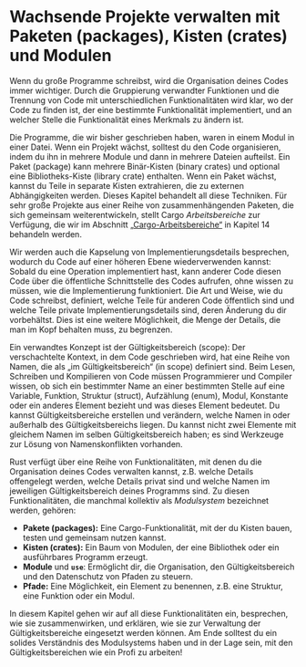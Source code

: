 # Wachsende Projekte verwalten mit Paketen (packages), Kisten (crates) und Modulen

Wenn du große Programme schreibst, wird die Organisation deines Codes immer
wichtiger. Durch die Gruppierung verwandter Funktionen und die Trennung von
Code mit unterschiedlichen Funktionalitäten wird klar, wo der Code zu finden
ist, der eine bestimmte Funktionalität implementiert, und an welcher Stelle
die Funktionalität eines Merkmals zu ändern ist.

Die Programme, die wir bisher geschrieben haben, waren in einem Modul in einer
Datei. Wenn ein Projekt wächst, solltest du den Code organisieren, indem du ihn
in mehrere Module und dann in mehrere Dateien aufteilst. Ein Paket (package)
kann mehrere Binär-Kisten (binary crates) und optional eine Bibliotheks-Kiste
(library crate) enthalten. Wenn ein Paket wächst, kannst du Teile in separate
Kisten extrahieren, die zu externen Abhängigkeiten werden. Dieses Kapitel
behandelt all diese Techniken. Für sehr große Projekte aus einer Reihe von
zusammenhängenden Paketen, die sich gemeinsam weiterentwickeln, stellt Cargo
*Arbeitsbereiche* zur Verfügung, die wir im Abschnitt
[„Cargo-Arbeitsbereiche“][workspaces] in Kapitel 14 behandeln werden.

Wir werden auch die Kapselung von Implementierungsdetails besprechen, wodurch
du Code auf einer höheren Ebene wiederverwenden kannst: Sobald du eine
Operation implementiert hast, kann anderer Code diesen Code über die
öffentliche Schnittstelle des Codes aufrufen, ohne wissen zu müssen, wie die
Implementierung funktioniert. Die Art und Weise, wie du Code schreibst,
definiert, welche Teile für anderen Code öffentlich sind und welche Teile
private Implementierungsdetails sind, deren Änderung du dir vorbehältst. Dies
ist eine weitere Möglichkeit, die Menge der Details, die man im Kopf behalten
muss, zu begrenzen.

Ein verwandtes Konzept ist der Gültigkeitsbereich (scope): Der verschachtelte
Kontext, in dem Code geschrieben wird, hat eine Reihe von Namen, die als „im
Gültigkeitsbereich“ (in scope) definiert sind. Beim Lesen, Schreiben und
Kompilieren von Code müssen Programmierer und Compiler wissen, ob sich ein
bestimmter Name an einer bestimmten Stelle auf eine Variable, Funktion,
Struktur (struct), Aufzählung (enum), Modul, Konstante oder ein anderes Element
bezieht und was dieses Element bedeutet. Du kannst Gültigkeitsbereiche
erstellen und verändern, welche Namen in oder außerhalb des Gültigkeitsbereichs
liegen. Du kannst nicht zwei Elemente mit gleichem Namen im selben
Gültigkeitsbereich haben; es sind Werkzeuge zur Lösung von Namenskonflikten
vorhanden.

Rust verfügt über eine Reihe von Funktionalitäten, mit denen du die
Organisation deines Codes verwalten kannst, z.B. welche Details offengelegt
werden, welche Details privat sind und welche Namen im jeweiligen
Gültigkeitsbereich deines Programms sind. Zu diesen Funktionalitäten, die
manchmal kollektiv als *Modulsystem* bezeichnet werden, gehören:

* **Pakete (packages):** Eine Cargo-Funktionalität, mit der du Kisten bauen,
  testen und gemeinsam nutzen kannst.
* **Kisten (crates):** Ein Baum von Modulen, der eine Bibliothek oder ein
  ausführbares Programm erzeugt.
* **Module** und **`use`**: Ermöglicht dir, die Organisation, den
  Gültigkeitsbereich und den Datenschutz von Pfaden zu steuern.
* **Pfade:** Eine Möglichkeit, ein Element zu benennen, z.B. eine Struktur,
  eine Funktion oder ein Modul.

In diesem Kapitel gehen wir auf all diese Funktionalitäten ein, besprechen, wie
sie zusammenwirken, und erklären, wie sie zur Verwaltung der
Gültigkeitsbereiche eingesetzt werden können. Am Ende solltest du ein solides
Verständnis des Modulsystems haben und in der Lage sein, mit den
Gültigkeitsbereichen wie ein Profi zu arbeiten!

[workspaces]: ch14-03-cargo-workspaces.html
